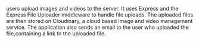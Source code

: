 users  upload images and videos to the server. It uses Express and the Express File Uploader middleware to handle file uploads. 
The uploaded files are then stored on Cloudinary, a cloud based image and video management service. The application also sends an email to the user who uploaded the file,containing a link to the uploaded file.
